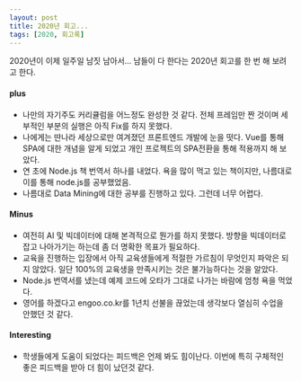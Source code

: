 ```yaml
---
layout: post
title: 2020년 회고...
tags: [2020, 회고록] 
---
```




2020년이 이제 일주일 남짓 남아서... 남들이 다 한다는 2020년 회고를 한 번 해 보려고 한다. 

#### plus

- 나만의 자기주도 커리큘럼을 어느정도 완성한 것 같다. 전체 프레임만 짠 것이며 세부적인 부분의 실행은 아직 Fix를 하지 못했다. 
- 나에게는 딴나라 세상으로만 여겨졌던 프론트엔드 개발에 눈을 떳다. Vue를 통해 SPA에 대한 개념을 알게 되었고 개인 프로젝트의 SPA전환을 통해 적용까지 해 보았다. 
- 연 초에 Node.js 책 번역서 하나를 내었다. 욕을 많이 먹고 있는 책이지만, 나름대로 이를 통해 node.js를 공부했었음. 
- 나름대로 Data Mining에 대한 공부를 진행하고 있다. 그런데 너무 어렵다. 



#### Minus

* 여전히 AI 및 빅데이터에 대해 본격적으로 뭔가를 하지 못했다. 방향을 빅데이터로 잡고 나아가기는 하는데 좀 더 명확한 목표가 필요하다.
* 교육을 진행하는 입장에서 아직 교육생들에게 적절한 가르침이 무엇인지 파악은 되지 않았다. 일단 100%의 교육생을 만족시키는 것은 불가능하다는 것을 알았다. 
* Node.js 번역서를 냈는데 예제 코드에 오타가 그대로 나가는 바람에 엄청 욕을 먹었다. 
* 영어를 하겠다고 engoo.co.kr를 1년치 선불을 끊었는데 생각보다 열심히 수업을 안했던 것 같다. 



#### Interesting

* 학생들에게 도움이 되었다는 피드백은 언제 봐도 힘이난다. 이번에 특히 구체적인 좋은 피드백을 받아 더 힘이 났던것 같다. 



